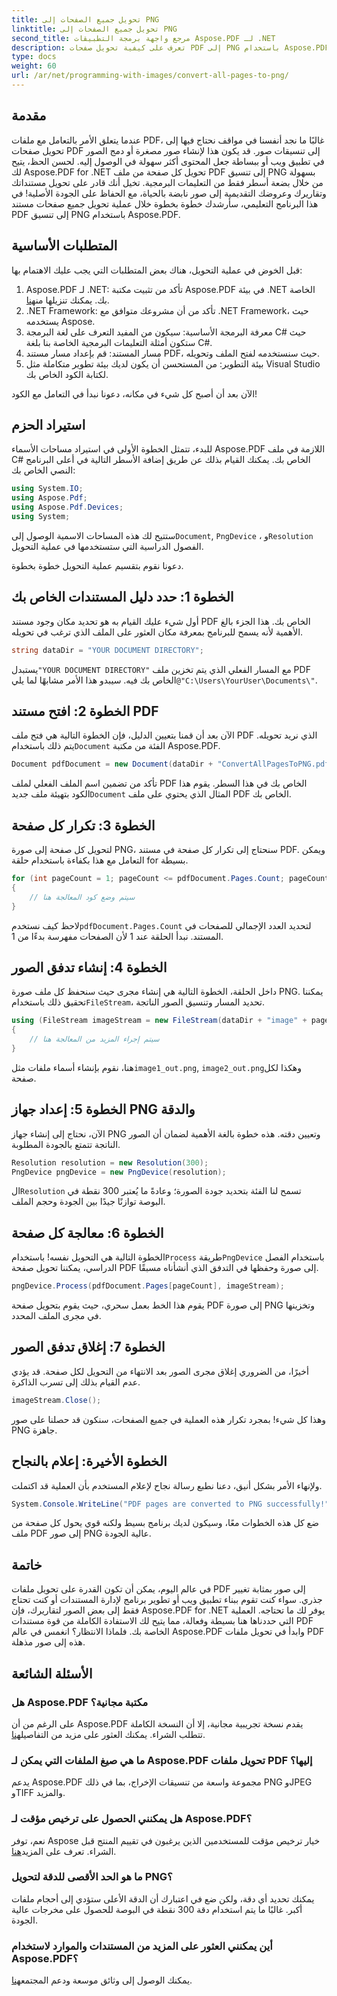 ```yaml
---
title: تحويل جميع الصفحات إلى PNG
linktitle: تحويل جميع الصفحات إلى PNG
second_title: مرجع واجهة برمجة التطبيقات Aspose.PDF لـ .NET
description: تعرف على كيفية تحويل صفحات PDF إلى PNG باستخدام Aspose.PDF لـ .NET من خلال هذا الدليل المفصل. مثالي للمطورين والمتحمسين.
type: docs
weight: 60
url: /ar/net/programming-with-images/convert-all-pages-to-png/
---
```

## مقدمة

عندما يتعلق الأمر بالتعامل مع ملفات PDF، غالبًا ما نجد أنفسنا في مواقف نحتاج فيها إلى تحويل صفحات PDF إلى تنسيقات صور. قد يكون هذا لإنشاء صور مصغرة أو دمج الصور في تطبيق ويب أو ببساطة جعل المحتوى أكثر سهولة في الوصول إليه. لحسن الحظ، يتيح لك Aspose.PDF for .NET تحويل كل صفحة من ملف PDF إلى تنسيق PNG بسهولة من خلال بضعة أسطر فقط من التعليمات البرمجية. تخيل أنك قادر على تحويل مستنداتك وتقاريرك وعروضك التقديمية إلى صور نابضة بالحياة، مع الحفاظ على الجودة الأصلية! في هذا البرنامج التعليمي، سأرشدك خطوة بخطوة خلال عملية تحويل جميع صفحات مستند PDF إلى تنسيق PNG باستخدام Aspose.PDF. 

## المتطلبات الأساسية

قبل الخوض في عملية التحويل، هناك بعض المتطلبات التي يجب عليك الاهتمام بها:

1. Aspose.PDF لـ .NET: تأكد من تثبيت مكتبة Aspose.PDF في بيئة .NET الخاصة بك. يمكنك تنزيلها من[هنا](https://releases.aspose.com/pdf/net/).
2. .NET Framework: تأكد من أن مشروعك متوافق مع .NET Framework، حيث يستخدمه Aspose.
3. معرفة البرمجة الأساسية: سيكون من المفيد التعرف على لغة البرمجة C# حيث ستكون أمثلة التعليمات البرمجية الخاصة بنا بلغة C#.
4. مسار المستند: قم بإعداد مسار مستند PDF، حيث سنستخدمه لفتح الملف وتحويله.
5. بيئة التطوير: من المستحسن أن يكون لديك بيئة تطوير متكاملة مثل Visual Studio لكتابة الكود الخاص بك. 

الآن بعد أن أصبح كل شيء في مكانه، دعونا نبدأ في التعامل مع الكود!

## استيراد الحزم

للبدء، تتمثل الخطوة الأولى في استيراد مساحات الأسماء Aspose.PDF اللازمة في ملف C# الخاص بك. يمكنك القيام بذلك عن طريق إضافة الأسطر التالية في أعلى البرنامج النصي الخاص بك:

```csharp
using System.IO;
using Aspose.Pdf;
using Aspose.Pdf.Devices;
using System;
```

 ستتيح لك هذه المساحات الاسمية الوصول إلى`Document`, `PngDevice` ، و`Resolution` الفصول الدراسية التي ستستخدمها في عملية التحويل.

دعونا نقوم بتقسيم عملية التحويل خطوة بخطوة.

## الخطوة 1: حدد دليل المستندات الخاص بك

أول شيء عليك القيام به هو تحديد مكان وجود مستند PDF الخاص بك. هذا الجزء بالغ الأهمية لأنه يسمح للبرنامج بمعرفة مكان العثور على الملف الذي ترغب في تحويله.

```csharp
string dataDir = "YOUR DOCUMENT DIRECTORY";
```

 يستبدل`"YOUR DOCUMENT DIRECTORY"` مع المسار الفعلي الذي يتم تخزين ملف PDF الخاص بك فيه. سيبدو هذا الأمر مشابهًا لما يلي`@"C:\Users\YourUser\Documents\"`.

## الخطوة 2: افتح مستند PDF

 الآن بعد أن قمنا بتعيين الدليل، فإن الخطوة التالية هي فتح ملف PDF الذي نريد تحويله. يتم ذلك باستخدام`Document` الفئة من مكتبة Aspose.PDF.

```csharp
Document pdfDocument = new Document(dataDir + "ConvertAllPagesToPNG.pdf");
```

 تأكد من تضمين اسم الملف الفعلي لملف PDF الخاص بك في هذا السطر. يقوم هذا الكود بتهيئة ملف جديد`Document` المثال الذي يحتوي على ملف PDF الخاص بك.

## الخطوة 3: تكرار كل صفحة

لتحويل كل صفحة إلى صورة PNG، سنحتاج إلى تكرار كل صفحة في مستند PDF. ويمكن التعامل مع هذا بكفاءة باستخدام حلقة for بسيطة.

```csharp
for (int pageCount = 1; pageCount <= pdfDocument.Pages.Count; pageCount++)
{
    // سيتم وضع كود المعالجة هنا
}
```

 لاحظ كيف نستخدم`pdfDocument.Pages.Count` لتحديد العدد الإجمالي للصفحات في المستند. نبدأ الحلقة عند 1 لأن الصفحات مفهرسة بدءًا من 1.

## الخطوة 4: إنشاء تدفق الصور

داخل الحلقة، الخطوة التالية هي إنشاء مجرى حيث سنحفظ كل ملف صورة PNG. يمكننا تحقيق ذلك باستخدام`FileStream`، تحديد المسار وتنسيق الصور الناتجة.

```csharp
using (FileStream imageStream = new FileStream(dataDir + "image" + pageCount + "_out.png", FileMode.Create))
{
    // سيتم إجراء المزيد من المعالجة هنا
}
```

 هنا، نقوم بإنشاء أسماء ملفات مثل`image1_out.png`, `image2_out.png`وهكذا لكل صفحة.

## الخطوة 5: إعداد جهاز PNG والدقة

الآن، نحتاج إلى إنشاء جهاز PNG وتعيين دقته. هذه خطوة بالغة الأهمية لضمان أن الصور الناتجة تتمتع بالجودة المطلوبة.

```csharp
Resolution resolution = new Resolution(300);
PngDevice pngDevice = new PngDevice(resolution);
```

 ال`Resolution` تسمح لنا الفئة بتحديد جودة الصورة؛ وعادةً ما يُعتبر 300 نقطة في البوصة توازنًا جيدًا بين الجودة وحجم الملف.

## الخطوة 6: معالجة كل صفحة

 الخطوة التالية هي التحويل نفسه! باستخدام`Process` طريقة`PngDevice` باستخدام الفصل الدراسي، يمكننا تحويل صفحة PDF إلى صورة وحفظها في التدفق الذي أنشأناه مسبقًا.

```csharp
pngDevice.Process(pdfDocument.Pages[pageCount], imageStream);
```

يقوم هذا الخط بعمل سحري، حيث يقوم بتحويل صفحة PDF إلى صورة PNG وتخزينها في مجرى الملف المحدد.

## الخطوة 7: إغلاق تدفق الصور

أخيرًا، من الضروري إغلاق مجرى الصور بعد الانتهاء من التحويل لكل صفحة. قد يؤدي عدم القيام بذلك إلى تسرب الذاكرة.

```csharp
imageStream.Close();
```

وهذا كل شيء! بمجرد تكرار هذه العملية في جميع الصفحات، سنكون قد حصلنا على صور PNG جاهزة.

## الخطوة الأخيرة: إعلام بالنجاح

ولإنهاء الأمر بشكل أنيق، دعنا نطبع رسالة نجاح لإعلام المستخدم بأن العملية قد اكتملت.

```csharp
System.Console.WriteLine("PDF pages are converted to PNG successfully!");
```

ضع كل هذه الخطوات معًا، وسيكون لديك برنامج بسيط ولكنه قوي يحول كل صفحة من ملف PDF إلى صور PNG عالية الجودة.

## خاتمة

في عالم اليوم، يمكن أن تكون القدرة على تحويل ملفات PDF إلى صور بمثابة تغيير جذري. سواء كنت تقوم ببناء تطبيق ويب أو تطوير برنامج لإدارة المستندات أو كنت تحتاج فقط إلى بعض الصور لتقاريرك، فإن Aspose.PDF for .NET يوفر لك ما تحتاجه. العملية التي حددناها هنا بسيطة وفعالة، مما يتيح لك الاستفادة الكاملة من قوة مستندات PDF الخاصة بك. فلماذا الانتظار؟ انغمس في عالم Aspose.PDF وابدأ في تحويل ملفات PDF هذه إلى صور مذهلة.

## الأسئلة الشائعة

### هل Aspose.PDF مكتبة مجانية؟
 على الرغم من أن Aspose.PDF يقدم نسخة تجريبية مجانية، إلا أن النسخة الكاملة تتطلب الشراء. يمكنك العثور على مزيد من التفاصيل[هنا](https://purchase.aspose.com/buy).

### ما هي صيغ الملفات التي يمكن لـ Aspose.PDF تحويل ملفات PDF إليها؟
يدعم Aspose.PDF مجموعة واسعة من تنسيقات الإخراج، بما في ذلك PNG وJPEG وTIFF والمزيد.

### هل يمكنني الحصول على ترخيص مؤقت لـ Aspose.PDF؟
 نعم، توفر Aspose خيار ترخيص مؤقت للمستخدمين الذين يرغبون في تقييم المنتج قبل الشراء. تعرف على المزيد[هنا](https://purchase.aspose.com/temporary-license/).

### ما هو الحد الأقصى للدقة لتحويل PNG؟
يمكنك تحديد أي دقة، ولكن ضع في اعتبارك أن الدقة الأعلى ستؤدي إلى أحجام ملفات أكبر. غالبًا ما يتم استخدام دقة 300 نقطة في البوصة للحصول على مخرجات عالية الجودة.

### أين يمكنني العثور على المزيد من المستندات والموارد لاستخدام Aspose.PDF؟
 يمكنك الوصول إلى وثائق موسعة ودعم المجتمع[هنا](https://reference.aspose.com/pdf/net/).